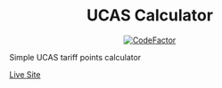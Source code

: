 <h1 align="center">UCAS Calculator</h1>

<p align="center"><a href="https://www.codefactor.io/repository/github/matthewkayne/ucas-calcultator"><img src="https://www.codefactor.io/repository/github/matthewkayne/ucas-calcultator/badge" alt="CodeFactor" /></a></p>

Simple UCAS tariff points calculator

[Live Site](https://ucas-points-calculator.netlify.app)
